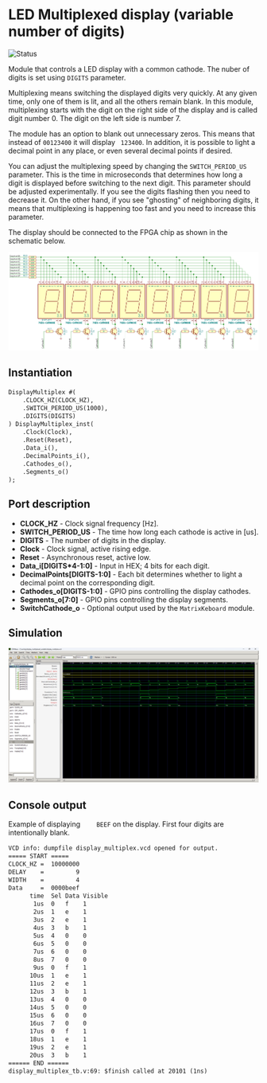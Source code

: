 # LED Multiplexed display (variable number of digits)

![Status](https://img.shields.io/badge/STATUS-READY-green.svg)

Module that controls a LED display with a common cathode. The nuber of digits is set using `DIGITS` parameter. 

Multiplexing means switching the displayed digits very quickly. At any given time, only one of them is lit, and all the others remain blank. In this module, multiplexing starts with the digit on the right side of the display and is called digit number 0. The digit on the left side is number 7.

The module has an option to blank out unnecessary zeros. This means that instead of `00123400` it will display ` 123400`. In addition, it is possible to light a decimal point in any place, or even several decimal points if desired.

You can adjust the multiplexing speed by changing the `SWITCH_PERIOD_US` parameter. This is the time in microseconds that determines how long a digit is displayed before switching to the next digit. This parameter should be adjusted experimentally. If you see the digits flashing then you need to decrease it. On the other hand, if you see "ghosting" of neighboring digits, it means that multiplexing is happening too fast and you need to increase this parameter.

The display should be connected to the FPGA chip as shown in the schematic below.

![Schematic](schematic.png "Schematic")

## Instantiation

    DisplayMultiplex #(
        .CLOCK_HZ(CLOCK_HZ),
        .SWITCH_PERIOD_US(1000),
		.DIGITS(DIGITS)
    ) DisplayMultiplex_inst(
        .Clock(Clock),
        .Reset(Reset),
        .Data_i(),
        .DecimalPoints_i(),
        .Cathodes_o(),
        .Segments_o()
    );
    
## Port description

+ **CLOCK_HZ** - Clock signal frequency [Hz].
+ **SWITCH_PERIOD_US** - The time how long each cathode is active in [us].
+ **DIGITS** - The number of digits in the display.
+ **Clock** - Clock signal, active rising edge.
+ **Reset** - Asynchronous reset, active low.
+ **Data_i[DIGITS*4-1:0]** - Input in HEX; 4 bits for each digit.
+ **DecimalPoints[DIGITS-1:0]** - Each bit determines whether to light a decimal point on the corresponding digit.
+ **Cathodes_o[DIGITS-1:0]** - GPIO pins controlling the display cathodes.
+ **Segments_o[7:0]** - GPIO pins controlling the display segments.
+ **SwitchCathode_o** - Optional output used by the `MatrixKeboard` module.

## Simulation

![Simulation](simulation.png "Simulation")

## Console output

Example of displaying `    BEEF` on the display. First four digits are intentionally blank.

    VCD info: dumpfile display_multiplex.vcd opened for output.
    ===== START =====
    CLOCK_HZ =  10000000
    DELAY    =         9
    WIDTH    =         4
    Data     =  0000beef
          time  Sel Data Visible
           1us  0   f    1
           2us  1   e    1
           3us  2   e    1
           4us  3   b    1
           5us  4   0    0
           6us  5   0    0
           7us  6   0    0
           8us  7   0    0
           9us  0   f    1
          10us  1   e    1
          11us  2   e    1
          12us  3   b    1
          13us  4   0    0
          14us  5   0    0
          15us  6   0    0
          16us  7   0    0
          17us  0   f    1
          18us  1   e    1
          19us  2   e    1
          20us  3   b    1
    ====== END ======
    display_multiplex_tb.v:69: $finish called at 20101 (1ns)

